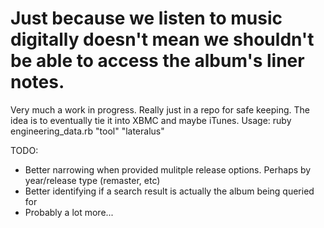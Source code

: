 # Just because we listen to music digitally doesn't mean we shouldn't be able to access the album's liner notes.

Very much a work in progress.  Really just in a repo for safe keeping.  The idea is to eventually tie it into XBMC and maybe iTunes.
Usage:
    ruby engineering_data.rb "tool" "lateralus"

TODO:
  * Better narrowing when provided mulitple release options. Perhaps by year/release type (remaster, etc)
  * Better identifying if a search result is actually the album being queried for
  * Probably a lot more...
